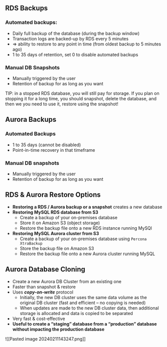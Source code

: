 
## RDS Backups

### Automated backups:
- Daily full backup of the database (during the backup window)
- Transaction logs are backed-up by RDS every 5 minutes  
- => ability to restore to any point in time (from oldest backup to 5 minutes ago)
- 1 to 35 days of retention, set 0 to disable automated backups
### Manual DB Snapshots
- Manually triggered by the user  
- Retention of backup for as long as you want

TIP: in a stopped RDS database, you will still pay for storage. If you plan on stopping it for a long time, you should snapshot, delete the database, and then we you need to use it, restore using the snapshot!

## Aurora Backups

### Automated Backups
- 1 to 35 days (cannot be disabled)
- Point-in-time recovery in that timeframe
### Manual DB snapshots
- Manually triggered by the user
- Retention of backup for as long as you want

## RDS & Aurora Restore Options

- **Restoring a RDS / Aurora backup or a snapshot** creates a new database
- **Restoring MySQL RDS database from S3**
	- Create a backup of your on-premises database
	- Store it on Amazon S3 (object storage)
	- Restore the backup file onto a new RDS instance running MySQl
- **Restoring MySQL Aurora cluster from S3**
	- Create a backup of your on-premises database using `Percona XtraBackup`
	- Store the backup file on Amazon S3
	- Restore the backup file onto a new Aurora cluster running MySQL

## Aurora Database Cloning

- Create a new Aurora DB Cluster from an existing one
- Faster than snapshot & restore
- Uses ***copy-on-write*** protocol
    - Initially, the new DB cluster uses the same data volume as the original DB cluster (fast and efficient – no copying is needed)
    - When updates are made to the new DB cluster data, then additional storage is allocated and data is copied to be separated
- Very fast & cost-effective
- **Useful to create a “staging” database from a “production” database without impacting the production database**

![[Pasted image 20240211143247.png]]
